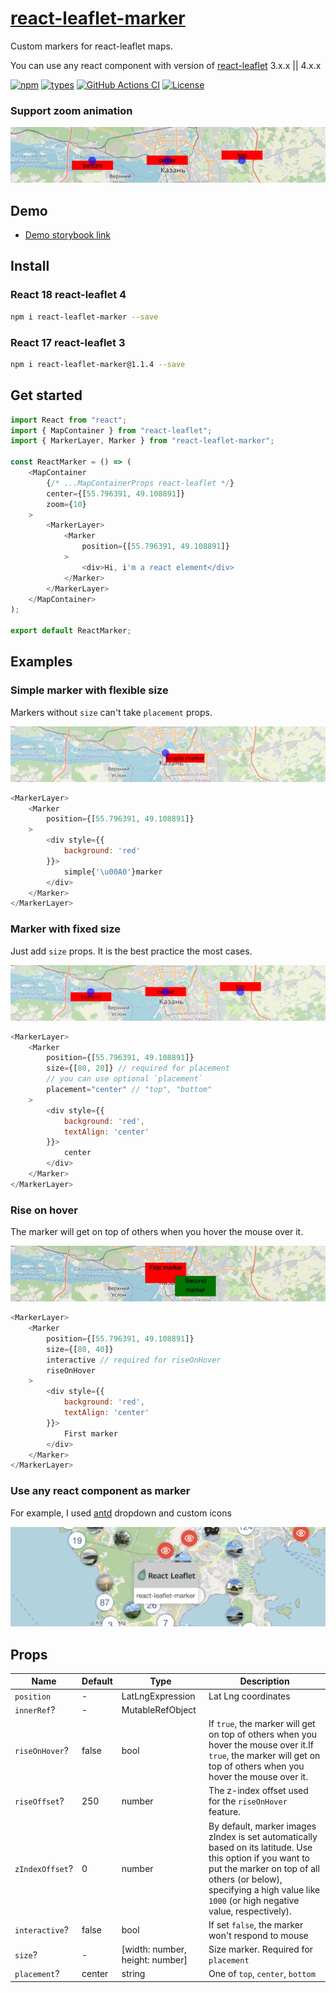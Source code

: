 # [react-leaflet-marker](https://www.npmjs.com/package/react-leaflet-marker)
Custom markers for react-leaflet maps.

You can use any react component with version of [react-leaflet](https://github.com/PaulLeCam/react-leaflet) 3.x.x || 4.x.x

[![npm](https://img.shields.io/npm/v/react-leaflet-marker.svg)](https://www.npmjs.com/package/react-leaflet-marker)
[![types](https://badgen.net/npm/types/react-leaflet-marker)](https://npmjs.org/package/react-leaflet-marker)
[![GitHub Actions CI](https://github.com/holytrips/react-leaflet-marker/actions/workflows/ci.yml/badge.svg)](https://github.com/holytrips/react-leaflet-marker/actions/workflows/ci.yml)
[![License](https://badgen.net/github/license/holytrips/react-leaflet-marker)](https://github.com/holytrips/react-leaflet-marker/blob/master/LICENSE)

### Support zoom animation
![animation](.github/images/animation.gif)

## Demo
- [Demo storybook link](https://holytrips.github.io/react-leaflet-marker/)

## Install
### React 18 react-leaflet 4 
```sh
npm i react-leaflet-marker --save
```
### React 17 react-leaflet 3
```sh
npm i react-leaflet-marker@1.1.4 --save
```

## Get started

```javascript
import React from "react";
import { MapContainer } from "react-leaflet";
import { MarkerLayer, Marker } from "react-leaflet-marker";

const ReactMarker = () => (
    <MapContainer
        {/* ...MapContainerProps react-leaflet */}
        center={[55.796391, 49.108891]}
        zoom={10}
    >
        <MarkerLayer>
            <Marker
                position={[55.796391, 49.108891]}
            >
                <div>Hi, i'm a react element</div>
            </Marker>
        </MarkerLayer>
    </MapContainer>
);

export default ReactMarker;
```
## Examples

### Simple marker with flexible size
Markers without `size` can't take `placement` props.

![simple](.github/images/simple.png)
```javascript
<MarkerLayer>
    <Marker
        position={[55.796391, 49.108891]}
    >
        <div style={{
            background: 'red'
        }}>
            simple{'\u00A0'}marker
        </div>
    </Marker>
</MarkerLayer>
```

### Marker with fixed size
Just add `size` props. It is the best practice the most cases.

![placement](.github/images/placement.png)
```javascript
<MarkerLayer>
    <Marker
        position={[55.796391, 49.108891]}
        size={[80, 20]} // required for placement
        // you can use optional `placement`
        placement="center" // "top", "bottom"
    >
        <div style={{
            background: 'red',
            textAlign: 'center'
        }}>
            center
        </div>
    </Marker>
</MarkerLayer>
```

### Rise on hover
The marker will get on top of others when you hover the mouse over it.

![rise on hover](.github/images/rise_on_hover.gif)
```javascript
<MarkerLayer>
    <Marker
        position={[55.796391, 49.108891]}
        size={[80, 40]}
        interactive // required for riseOnHover
        riseOnHover
    >
        <div style={{
            background: 'red',
            textAlign: 'center'
        }}>
            First marker
        </div>
    </Marker>
</MarkerLayer>
```

### Use any react component as marker

For example, I used [antd](https://github.com/ant-design/ant-design/) dropdown and custom icons

![cover](.github/images/cover.png)

## Props

| Name       | Default                       | Type                                                                                                                      | Description |
| ---------- | ----------------------------- | -------------------------------------------------------------------------------------------------------------------------------- | --- |
| `position`   | - | LatLngExpression | Lat Lng coordinates |
| `innerRef`?  | - | MutableRefObject |  |
| `riseOnHover`? | false | bool | If `true`, the marker will get on top of others when you hover the mouse over it.If `true`, the marker will get on top of others when you hover the mouse over it. |
| `riseOffset`? | 250 | number | The z-index offset used for the `riseOnHover` feature. |
| `zIndexOffset`? | 0 | number | By default, marker images zIndex is set automatically based on its latitude. Use this option if you want to put the marker on top of all others (or below), specifying a high value like `1000` (or high negative value, respectively). |
| `interactive`? | false | bool | If set `false`, the marker won't respond to mouse |
| `size`? | - | [width: number, height: number] | Size marker. Required for `placement` |
| `placement`? | center | string | One of `top`, `center`, `bottom` |
